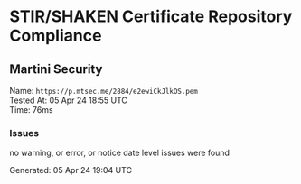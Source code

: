 # STIR/SHAKEN Certificate Repository Compliance

## Martini Security

Name: `https://p.mtsec.me/2884/e2ewiCkJlkOS.pem`\
Tested At: 05 Apr 24 18:55 UTC\
Time: 76ms

### Issues

no warning, or error, or notice date level issues were found

Generated: 05 Apr 24 19:04 UTC